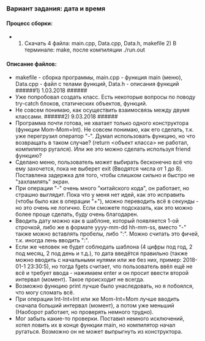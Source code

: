 ### Вариант задания: дата и время ###
#### Процесс сборки: ####
* 1) Скачать 4 файла: main.cpp, Data.cpp, Data.h, makefile 2) В терминале: make, после компиляции ./run.out
#### Описание файлов: ####
* makefile - сборка программы, main.cpp - функция main (меню), Data.cpp - файл с телами функций, Data.h - описания функций
######1) 1.03.2018 ######
* Уже попробовал создать класс. Есть некоторые вопросы по поводу try-catch блоков, статических объектов, функций. 
* Не совсем понимаю, как осуществить взаимосвязь между двумя классами.
######2) 9.03.2018 ######
* Программа почти готова, не хватает только одного конструктора (функции Mom-Mom=Int). Не совсем понимаю, как его сделать, т.к. уже перегрузил оператор "-". Думал использовать функцию, но что возвращать в таком случае? (return <объект класса> не работал, компилятор ругался). Или же это можно сделать используя friend функцию?
* Сделано меню, пользователь может выбирать бесконечно всё что ему захочется, пока не выберет exit (Вводятся числа от 1 до 8). Поставлена задержка для того, чтобы слишком сильно и быстро не "захламлять" экран.
* При операции "-" очень много "китайского кода", он работает, но страшно выглядит. Пока что у меня нет идей, как это исправить (чтобы было как в операции "+"), можно переводить всё в секунды - но это очень не логично. Если сможете подсказать, как это можно более проще сделать, буду очень благодарен.
* Вводить дату можно как в шаблоне, который появляется 1-ой строчкой, либо же в формате yyyy-mm-dd hh-mm-ss, вместо "-" также можно вставлять пробелы, либо ":". Можно считать это фичей, т.к. иногда лень вводить ":".
* Если же человек не будет соблюдать шаблона (4 цифры под год, 2 под месяц, 2 под день и т.д.), то дата введётся правильно (также можно вводить c начальными нулями или же без них, пример: 2018-01-1 23:30:5), но тогда fgets считает, что пользователь ввёл ещё не всё и требует ввода - нажимаем enter и он просит ввести второй интервал (момент). Такое происходит не всегда.
* Возможно функцию print лучше было унаследовать, но я побоялся, что могу сломать всё.
* При операции Int-Int=Int или же Mom-Int=Mom лучше вводить сначала больший интервал (момент), а потом уже меньший (Наоборот работает, но проверять немного трудно).
* Мог забыть какие-то проверки. Поставил немного исключений, хотел ловить их в конце функции main, но компилятор начал ругаться. Возможно он не может выпрыгнуть из конструктора.


